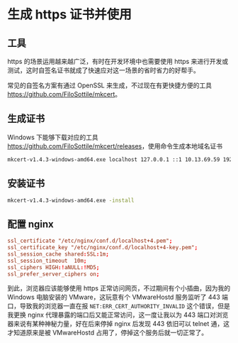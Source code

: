 # 生成 https 证书并使用


## 工具

https 的场景运用越来越广泛，有时在开发环境中也需要使用 https 来进行开发或测试，这时自签名证书就成了快速应对这一场景的省时省力的好帮手。

常见的自签名方案有通过 OpenSSL 来生成，不过现在有更快捷方便的工具 <https://github.com/FiloSottile/mkcert>。

## 生成证书

Windows 下能够下载对应的工具 <https://github.com/FiloSottile/mkcert/releases>，使用命令生成本地域名证书

```bash
mkcert-v1.4.3-windows-amd64.exe localhost 127.0.0.1 ::1 10.13.69.59 192.168.1.80
```

## 安装证书

```bash
mkcert-v1.4.3-windows-amd64.exe -install
```

## 配置 nginx

```conf
ssl_certificate "/etc/nginx/conf.d/localhost+4.pem";
ssl_certificate_key "/etc/nginx/conf.d/localhost+4-key.pem";
ssl_session_cache shared:SSL:1m;
ssl_session_timeout  10m;
ssl_ciphers HIGH:!aNULL:!MD5;
ssl_prefer_server_ciphers on;
```

到此，浏览器应该能够使用 https 正常访问网页，不过期间有个小插曲，因为我的 Windows 电脑安装的 VMware，这玩意有个 VMwareHostd 服务监听了 443 端口，导致我的浏览器一直在报 `NET:ERR_CERT_AUTHORITY_INVALID` 这个错误，但是我更换 nginx 代理暴露的端口后又能正常访问，这一度让我以为 443 端口对浏览器来说有某种神秘力量，好在后来停掉 nginx 后发现 443 依旧可以 telnet 通，这才知道原来是被 VMwareHostd 占用了，停掉这个服务后就一切正常了。


